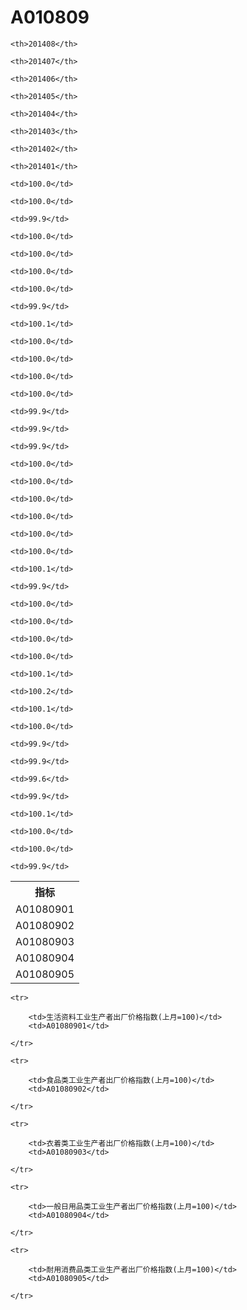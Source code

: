 A010809
======


<table>

<tr>
    <th>指标</th>
    
    <th>201408</th>
    
    <th>201407</th>
    
    <th>201406</th>
    
    <th>201405</th>
    
    <th>201404</th>
    
    <th>201403</th>
    
    <th>201402</th>
    
    <th>201401</th>
    
</tr>


<tr>
    <td>A01080901</td>
    
    <td>100.0</td>
    
    <td>100.0</td>
    
    <td>99.9</td>
    
    <td>100.0</td>
    
    <td>100.0</td>
    
    <td>100.0</td>
    
    <td>100.0</td>
    
    <td>99.9</td>
    

</tr>

<tr>
    <td>A01080902</td>
    
    <td>100.1</td>
    
    <td>100.0</td>
    
    <td>100.0</td>
    
    <td>100.0</td>
    
    <td>100.0</td>
    
    <td>99.9</td>
    
    <td>99.9</td>
    
    <td>99.9</td>
    

</tr>

<tr>
    <td>A01080903</td>
    
    <td>100.0</td>
    
    <td>100.0</td>
    
    <td>100.0</td>
    
    <td>100.0</td>
    
    <td>100.0</td>
    
    <td>100.0</td>
    
    <td>100.1</td>
    
    <td>99.9</td>
    

</tr>

<tr>
    <td>A01080904</td>
    
    <td>100.0</td>
    
    <td>100.0</td>
    
    <td>100.0</td>
    
    <td>100.0</td>
    
    <td>100.1</td>
    
    <td>100.2</td>
    
    <td>100.1</td>
    
    <td>100.0</td>
    

</tr>

<tr>
    <td>A01080905</td>
    
    <td>99.9</td>
    
    <td>99.9</td>
    
    <td>99.6</td>
    
    <td>99.9</td>
    
    <td>100.1</td>
    
    <td>100.0</td>
    
    <td>100.0</td>
    
    <td>99.9</td>
    

</tr>


</table>

<table>
    
    <tr>

        <td>生活资料工业生产者出厂价格指数(上月=100)</td>
        <td>A01080901</td>

    </tr>
    
    <tr>

        <td>食品类工业生产者出厂价格指数(上月=100)</td>
        <td>A01080902</td>

    </tr>
    
    <tr>

        <td>衣着类工业生产者出厂价格指数(上月=100)</td>
        <td>A01080903</td>

    </tr>
    
    <tr>

        <td>一般日用品类工业生产者出厂价格指数(上月=100)</td>
        <td>A01080904</td>

    </tr>
    
    <tr>

        <td>耐用消费品类工业生产者出厂价格指数(上月=100)</td>
        <td>A01080905</td>

    </tr>
    
</table>